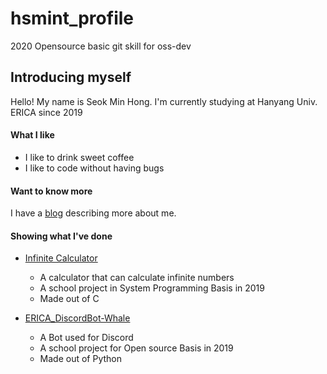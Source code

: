 # hsmint_profile
2020 Opensource basic git skill for oss-dev

## Introducing myself
Hello! My name is Seok Min Hong. I'm currently studying at Hanyang Univ. ERICA since 2019

#### What I like
* I like to drink sweet coffee
* I like to code without having bugs

#### Want to know more
I have a [blog](https://hsmint.github.io) describing more about me.

#### Showing what I've done
* [Infinite Calculator](https://github.com/hsmint/InfiniteCalculator)

    * A calculator that can calculate infinite numbers
    * A school project in System Programming Basis in 2019
    * Made out of C

* [ERICA_DiscordBot-Whale](https://github.com/hsmint/ERICA_DiscordBot-Whale)
    * A Bot used for Discord 
    * A school project for Open source Basis in 2019
    * Made out of Python